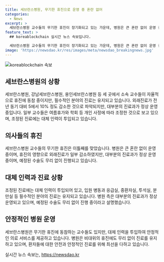 ```yaml
---
title: 세브란스병원, 무기한 휴진으로 운영 중 혼란 없어
categories:
  - News
excerpt: >
  세브란스병원 교수들의 무기한 휴진이 장기화되고 있는 가운데, 병원은 큰 혼란 없이 운영 중입니다. 세 곳에서 소속 교수들이 자율적으로 휴진에 동참하고 있지만, 필수적인 분야의 진료는 유지되고 있습니다. 외래진료 감소는 있었지만, 대부분의 진료과가 정상 운영되고 있고 조정된 진료에는 대체 인력이 투입되고 있습니다. (사진=)
feature_text: >
  ## koreablockchain 실시간 뉴스 속보입니다.

  세브란스병원 교수들의 무기한 휴진이 장기화되고 있는 가운데, 병원은 큰 혼란 없이 운영 중입니다. 세 곳에서 소속 교수들이 자율적으로 휴진에 동참하고 있지만, 필수적인 분야의 진료는 유지되고 있습니다. 외래진료 감소는 있었지만, 대부분의 진료과가 정상 운영되고 있고 조정된 진료에는 대체 인력이 투입되고 있습니다. (사진=)
image: 'https://newsdao.kr/res/images/meta/newsdao_breakingnews.jpg'
---
```


<p><img src="https://newsdao.kr/res/images/meta/newsdao_breakingnews.jpg" alt="koreablockchain 속보" /></p>

<h2 data-ke-size="size26">세브란스병원의 상황</h2>

<p data-ke-size="size16">세브란스병원, 강남세브란스병원, 용인세브란스병원 등 세 곳에서 소속 교수들이 자율적으로 휴진에 동참 중이지만, 필수적인 분야의 진료는 유지되고 있습니다. 외래진료가 전년 동기 대비 5에서 10% 정도 감소한 것으로 파악되지만, 대부분의 진료과가 정상 운영 중입니다. 일부 교수들은 여름휴가와 학회 등 개인 사정에 따라 조정한 것으로 보고 있으며, 조정된 진료에는 대체 인력이 투입되고 있습니다.</p>

<h2 data-ke-size="size26">의사들의 휴진</h2>

<p data-ke-size="size16">세브란스병원 교수들의 무기한 휴진은 이틀째를 맞았습니다. 병원은 큰 혼란 없이 운영 중이며, 휴진의 영향으로 외래진료가 일부 감소하였지만, 대부분의 진료과가 정상 운영 중이며, 예정된 수술도 무리 없이 진행되고 있습니다.</p>

<h2 data-ke-size="size26">대체 인력과 진료 상황</h2>

<p data-ke-size="size16">조정된 진료에는 대체 인력이 투입되어 있고, 입원 병동과 응급실, 중환자실, 투석실, 분만실 등 필수적인 분야의 진료는 유지되고 있습니다. 병원 측은 대부분의 진료과가 정상 운영되고 있으며, 예정된 수술도 무리 없이 진행 중이라고 설명했습니다.</p>

<h2 data-ke-size="size26">안정적인 병원 운영</h2>

<p data-ke-size="size16">세브란스병원은 무기한 휴진에 동참하는 교수들도 있지만, 대체 인력을 투입하여 안정적인 의료 서비스를 제공하고 있습니다. 병원은 비대위의 휴진에도 무리 없이 진료를 유지하고 있으며, 환자들에 대한 안전과 안정적인 진료를 위해 최선을 다하고 있습니다.</p>
실시간 뉴스 속보는, <a href="https://newsdao.kr" rel="dofollow">https://newsdao.kr</a>


